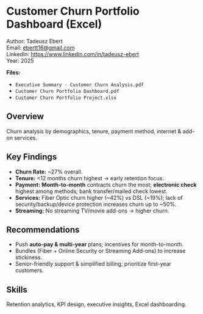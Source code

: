 # Customer Churn Portfolio Dashboard (Excel)

Author: Tadeusz Ebert  
Email: ebertt16@gmail.com  
LinkedIn: https://www.linkedin.com/in/tadeusz-ebert  
Year: 2025  

**Files:** 
- `Executive Summary - Customer Churn Analysis.pdf`
- `Customer Churn Portfolio Dashboard.pdf`
- `Customer Churn Portfolio Project.xlsx`

## Overview
Churn analysis by demographics, tenure, payment method, internet & add-on services.

## Key Findings
- **Churn Rate:** ~27% overall.
- **Tenure:** <12 months churn highest → early retention focus.
- **Payment:** **Month-to-month** contracts churn the most; **electronic check** highest among methods; bank transfer/mailed check lowest.
- **Services:** Fiber Optic churn higher (~42%) vs DSL (~19%); lack of security/backup/device protection increases churn up to ~50%.  
- **Streaming:** No streaming TV/movie add-ons → higher churn.

## Recommendations
- Push **auto-pay & multi-year** plans; incentives for month-to-month.
- Bundles (Fiber + Online Security or Streaming Add-ons) to increase stickiness.
- Senior-friendly support & simplified billing; prioritize first-year customers.

## Skills
Retention analytics, KPI design, executive insights, Excel dashboarding.
